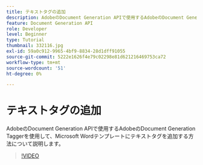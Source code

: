 ```yaml
---
title: テキストタグの追加
description: AdobeのDocument Generation APIで使用するAdobeのDocument Generation Taggerを使用して、Microsoft Wordテンプレートにテキストタグを追加する方法について説明します
feature: Document Generation API
role: Developer
level: Beginner
type: Tutorial
thumbnail: 332116.jpg
exl-id: 59a0c912-9965-4bf9-8834-28d1dff91055
source-git-commit: 5222e1626f4e79c02298e81d621216469753ca72
workflow-type: tm+mt
source-wordcount: '51'
ht-degree: 0%

---
```


# テキストタグの追加

AdobeのDocument Generation APIで使用するAdobeのDocument Generation Taggerを使用して、Microsoft Wordテンプレートにテキストタグを追加する方法について説明します。

>[!VIDEO](https://video.tv.adobe.com/v/332116?hidetitle=true)
